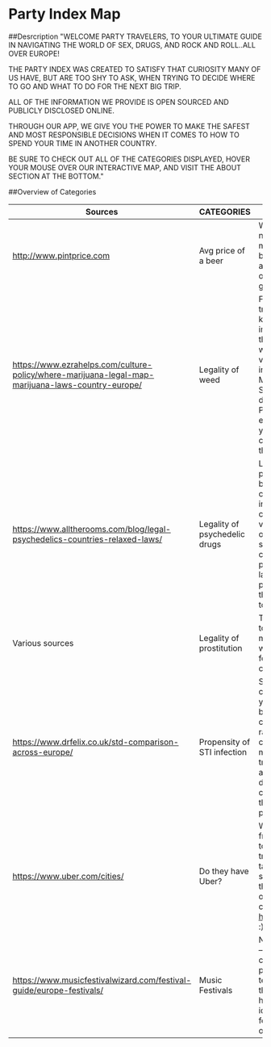 # Party Index Map
##Desrcription
"WELCOME PARTY TRAVELERS, TO YOUR ULTIMATE GUIDE IN NAVIGATING THE WORLD OF SEX, DRUGS, AND ROCK AND ROLL..ALL OVER EUROPE!  

THE PARTY INDEX WAS CREATED TO SATISFY THAT CURIOSITY MANY OF US HAVE, BUT ARE TOO SHY TO ASK, WHEN TRYING TO DECIDE WHERE TO GO AND WHAT TO DO FOR THE NEXT BIG TRIP. 

ALL OF THE INFORMATION WE PROVIDE IS OPEN SOURCED AND PUBLICLY DISCLOSED ONLINE.

THROUGH OUR APP, WE GIVE YOU THE POWER TO MAKE THE SAFEST AND MOST RESPONSIBLE DECISIONS WHEN IT COMES TO HOW TO SPEND YOUR TIME IN ANOTHER COUNTRY.  

BE SURE TO CHECK OUT ALL OF THE CATEGORIES DISPLAYED, HOVER YOUR MOUSE OVER OUR INTERACTIVE MAP, AND VISIT THE ABOUT SECTION AT THE BOTTOM."

##Overview of Categories

| Sources                                                                                           | CATEGORIES                    | Description                                                                                                                                                                                                                                                                                                                                                                                           |
|---------------------------------------------------------------------------------------------------|-------------------------------|-------------------------------------------------------------------------------------------------------------------------------------------------------------------------------------------------------------------------------------------------------------------------------------------------------------------------------------------------------------------------------------------------------|
| http://www.pintprice.com                                                                                     | Avg price of a beer           | Winter or summer, day or night, a nice cold beer can make any trip. For all you beer lovers out there, here’s a category for more clarity on where you may want to get the next best buzz.                                                                                                                                                                                                            |
| https://www.ezrahelps.com/culture-policy/where-marijuana-legal-map-marijuana-laws-country-europe/ | Legality of weed              | For all of our 420 friendly travel buds, we want you to know your rights. It is important to note however, that the countries shown where weed is legal have varying national frameworks in place. So whether medical MJ is allowed like in Switzerland, or its decriminalized like in Portugal, we highly encourage you to conduct your own research on the country before hashing out the ganja.    |
| https://www.alltherooms.com/blog/legal-psychedelics-countries-relaxed-laws/                       | Legality of psychedelic drugs | Looking for the next trippiest place to go during your next big trip? This category was created to enlighten party index users on which countries have dropped the veil of oppression on the use of certain psychoactive substances. Different country, different drug permission. Many country  laws on the use of psychedelic drugs are still in the gray zone..So remember to indulge responsibly. |
| Various sources                                                                                   | Legality of prostitution      | The oldest profession known to man. This category was made to help you decide on where to get the best bang for your buck..with consent..of the law.                                                                                                                                                                                                                                                  |
| https://www.drfelix.co.uk/std-comparison-across-europe/                                           | Propensity of STI infection   | Sex with strangers can be crazy and unpredictable, but your health shouldn’t have to be. Here we tell you which countries have the largest rates(of at least a 10% chance) of contracting the most common sexually transmitted infections. Risks are everywhere though..so don't make the mistake, and cover your snake. Because the right selection, is to protect your erection.                    |
| https://www.uber.com/cities/                                                                      | Do they have Uber?            | When you just want to get from point A to point B..Hard to navigate public transportation and expensive taxis aside, this category shows if Uber operates in the country. To see if Uber operates in a specific city, check out https://www.uber.com/cities/ :)                                                                                                                                       |
| https://www.musicfestivalwizard.com/festival-guide/europe-festivals/                              | Music Festivals               | No matter your musical taste—  whether its pop rock, classical, alternative indie, or progressive house and techno— there’s an event out there for you! Be sure to hover your mouse over [this icon] to check out upcoming festivals and concerts to jam out to!                                                                                                                                      |
